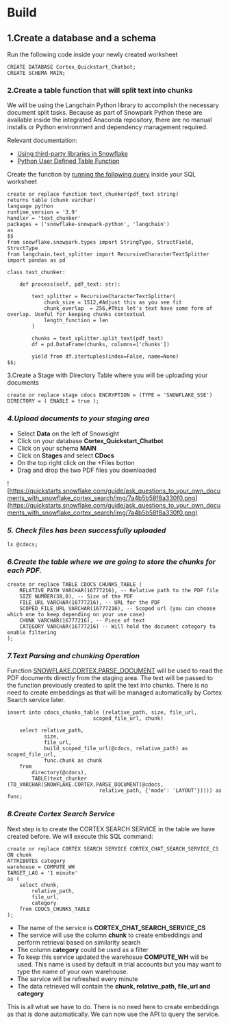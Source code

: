 # Build

## **1.Create a database and a schema**

Run the following code inside your newly created worksheet

```
CREATE DATABASE Cortex_Quickstart_Chatbot;
CREATE SCHEMA MAIN;
```

### **2.Create a table function that will split text into chunks**

We will be using the Langchain Python library to accomplish the necessary document split tasks. Because as part of Snowpark Python these are available inside the integrated Anaconda repository, there are no manual installs or Python environment and dependency management required.

Relevant documentation:

- [Using third-party libraries in Snowflake](https://docs.snowflake.com/en/developer-guide/udf/python/udf-python-packages)
- [Python User Defined Table Function](https://docs.snowflake.com/en/developer-guide/snowpark/python/creating-udtfs)

Create the function by [running the following query](https://docs.snowflake.com/en/user-guide/ui-snowsight-query#executing-and-running-queries) inside your SQL worksheet

```
create or replace function text_chunker(pdf_text string)
returns table (chunk varchar)
language python
runtime_version = '3.9'
handler = 'text_chunker'
packages = ('snowflake-snowpark-python', 'langchain')
as
$$
from snowflake.snowpark.types import StringType, StructField, StructType
from langchain.text_splitter import RecursiveCharacterTextSplitter
import pandas as pd

class text_chunker:

    def process(self, pdf_text: str):

        text_splitter = RecursiveCharacterTextSplitter(
            chunk_size = 1512,#Adjust this as you see fit
            chunk_overlap  = 256,#This let's text have some form of overlap. Useful for keeping chunks contextual
            length_function = len
        )

        chunks = text_splitter.split_text(pdf_text)
        df = pd.DataFrame(chunks, columns=['chunks'])

        yield from df.itertuples(index=False, name=None)
$$;
```

3.Create a Stage with Directory Table where you will be uploading your documents

```
create or replace stage cdocs ENCRYPTION = (TYPE = 'SNOWFLAKE_SSE') DIRECTORY = ( ENABLE = true );
```

### *4.Upload documents to your staging area*

- Select **Data** on the left of Snowsight
- Click on your database **Cortex_Quickstart_Chatbot**
- Click on your schema **MAIN**
- Click on **Stages** and select **CDocs**
- On the top right click on the +Files botton
- Drag and drop the two PDF files you downloaded

![https://quickstarts.snowflake.com/guide/ask_questions_to_your_own_documents_with_snowflake_cortex_search/img/7a4b5b58f8a330f0.png](https://quickstarts.snowflake.com/guide/ask_questions_to_your_own_documents_with_snowflake_cortex_search/img/7a4b5b58f8a330f0.png)

### ***5. Check files has been successfully uploaded***

```
ls @cdocs;
```

### ***6.Create the table where we are going to store the chunks for each PDF.***

```
create or replace TABLE CDOCS_CHUNKS_TABLE (
    RELATIVE_PATH VARCHAR(16777216), -- Relative path to the PDF file
    SIZE NUMBER(38,0), -- Size of the PDF
    FILE_URL VARCHAR(16777216), -- URL for the PDF
    SCOPED_FILE_URL VARCHAR(16777216), -- Scoped url (you can choose which one to keep depending on your use case)
    CHUNK VARCHAR(16777216), -- Piece of text
    CATEGORY VARCHAR(16777216) -- Will hold the document category to enable filtering
);
```

### ***7.Text Parsing and chunking Operation***

 Function [SNOWFLAKE.CORTEX.PARSE_DOCUMENT](https://docs.snowflake.com/en/sql-reference/functions/parse_document-snowflake-cortex) will be used to read the PDF documents directly from the staging area. The text will be passed to the function previously created to split the text into chunks. There is no need to create embeddings as that will be managed automatically by Cortex Search service later.

```
insert into cdocs_chunks_table (relative_path, size, file_url,
                            scoped_file_url, chunk)

    select relative_path,
            size,
            file_url,
            build_scoped_file_url(@cdocs, relative_path) as scoped_file_url,
            func.chunk as chunk
    from
        directory(@cdocs),
        TABLE(text_chunker (TO_VARCHAR(SNOWFLAKE.CORTEX.PARSE_DOCUMENT(@cdocs,
                              relative_path, {'mode': 'LAYOUT'})))) as func;
```

### ***8.Create Cortex Search Service***

Next step is to create the CORTEX SEARCH SERVICE in the table we have created before. We will execute this SQL command:

```
create or replace CORTEX SEARCH SERVICE CORTEX_CHAT_SEARCH_SERVICE_CS
ON chunk
ATTRIBUTES category
warehouse = COMPUTE_WH
TARGET_LAG = '1 minute'
as (
    select chunk,
        relative_path,
        file_url,
        category
    from CDOCS_CHUNKS_TABLE
);
```

- The name of the service is **CORTEX_CHAT_SEARCH_SERVICE_CS**
- The service will use the column **chunk** to create embeddings and perform retrieval based on similarity search
- The column **category** could be used as a filter
- To keep this service updated the warehosue **COMPUTE_WH** will be used. This name is used by default in trial accounts but you may want to type the name of your own warehouse.
- The service will be refreshed every minute
- The data retrieved will contain the **chunk, relative_path, file_url and category**

This is all what we have to do. There is no need here to create embeddings as that is done automatically. We can now use the API to query the service.